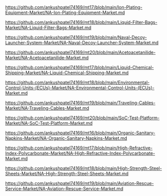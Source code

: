 <p><a href="https://github.com/ankushpatel74169/mt17/blob/main/Ion-Plating-Equipment-Market/NA-Ion-Plating-Equipment-Market.md">https://github.com/ankushpatel74169/mt17/blob/main/Ion-Plating-Equipment-Market/NA-Ion-Plating-Equipment-Market.md</a></p><p><a href="https://github.com/ankushpatel74169/mt18/blob/main/Liquid-Filter-Bags-Market/NA-Liquid-Filter-Bags-Market.md">https://github.com/ankushpatel74169/mt18/blob/main/Liquid-Filter-Bags-Market/NA-Liquid-Filter-Bags-Market.md</a></p><p><a href="https://github.com/ankushpatel74169/mt19/blob/main/Naval-Decoy-Launcher-System-Market/NA-Naval-Decoy-Launcher-System-Market.md">https://github.com/ankushpatel74169/mt19/blob/main/Naval-Decoy-Launcher-System-Market/NA-Naval-Decoy-Launcher-System-Market.md</a></p><p><a href="https://github.com/ankushpatel74169/mt20/blob/main/Acetoacetanilide-Market/NA-Acetoacetanilide-Market.md">https://github.com/ankushpatel74169/mt20/blob/main/Acetoacetanilide-Market/NA-Acetoacetanilide-Market.md</a></p><p><a href="https://github.com/ankushpatel74169/mt17/blob/main/Liquid-Chemical-Shipping-Market/NA-Liquid-Chemical-Shipping-Market.md">https://github.com/ankushpatel74169/mt17/blob/main/Liquid-Chemical-Shipping-Market/NA-Liquid-Chemical-Shipping-Market.md</a></p><p><a href="https://github.com/ankushpatel74169/mt18/blob/main/Environmental-Control-Units-(ECUs)-Market/NA-Environmental-Control-Units-(ECUs)-Market.md">https://github.com/ankushpatel74169/mt18/blob/main/Environmental-Control-Units-(ECUs)-Market/NA-Environmental-Control-Units-(ECUs)-Market.md</a></p><p><a href="https://github.com/ankushpatel74169/mt19/blob/main/Traveling-Cables-Market/NA-Traveling-Cables-Market.md">https://github.com/ankushpatel74169/mt19/blob/main/Traveling-Cables-Market/NA-Traveling-Cables-Market.md</a></p><p><a href="https://github.com/ankushpatel74169/mt20/blob/main/SoC-Test-Platform-Market/NA-SoC-Test-Platform-Market.md">https://github.com/ankushpatel74169/mt20/blob/main/SoC-Test-Platform-Market/NA-SoC-Test-Platform-Market.md</a></p><p><a href="https://github.com/ankushpatel74169/mt16/blob/main/Organic-Sanitary-Napkins-Market/NA-Organic-Sanitary-Napkins-Market.md">https://github.com/ankushpatel74169/mt16/blob/main/Organic-Sanitary-Napkins-Market/NA-Organic-Sanitary-Napkins-Market.md</a></p><p><a href="https://github.com/ankushpatel74169/mt17/blob/main/High-Refractive-Index-Polycarbonate-Market/NA-High-Refractive-Index-Polycarbonate-Market.md">https://github.com/ankushpatel74169/mt17/blob/main/High-Refractive-Index-Polycarbonate-Market/NA-High-Refractive-Index-Polycarbonate-Market.md</a></p><p><a href="https://github.com/ankushpatel74169/mt18/blob/main/High-Strength-Steel-Sheets-Market/NA-High-Strength-Steel-Sheets-Market.md">https://github.com/ankushpatel74169/mt18/blob/main/High-Strength-Steel-Sheets-Market/NA-High-Strength-Steel-Sheets-Market.md</a></p><p><a href="https://github.com/ankushpatel74169/mt19/blob/main/Aviation-Rescue-Service-Market/NA-Aviation-Rescue-Service-Market.md">https://github.com/ankushpatel74169/mt19/blob/main/Aviation-Rescue-Service-Market/NA-Aviation-Rescue-Service-Market.md</a></p>
